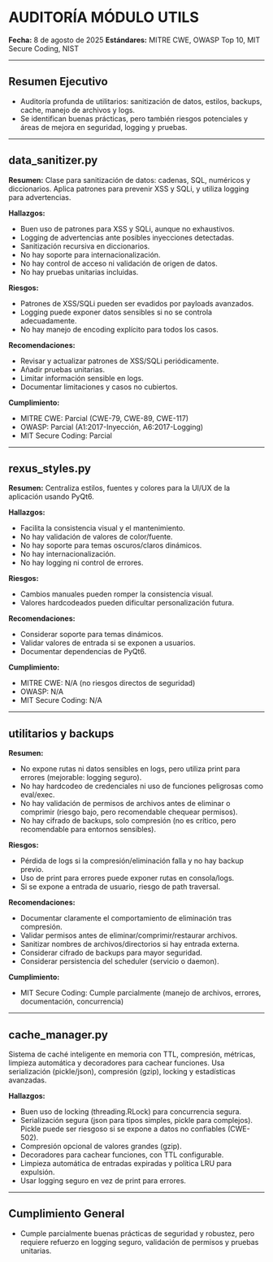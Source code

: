 # AUDITORÍA MÓDULO UTILS

**Fecha:** 8 de agosto de 2025
**Estándares:** MITRE CWE, OWASP Top 10, MIT Secure Coding, NIST

---

## Resumen Ejecutivo
- Auditoría profunda de utilitarios: sanitización de datos, estilos, backups, cache, manejo de archivos y logs.
- Se identifican buenas prácticas, pero también riesgos potenciales y áreas de mejora en seguridad, logging y pruebas.

---

## data_sanitizer.py
**Resumen:** Clase para sanitización de datos: cadenas, SQL, numéricos y diccionarios. Aplica patrones para prevenir XSS y SQLi, y utiliza logging para advertencias.

**Hallazgos:**
- Buen uso de patrones para XSS y SQLi, aunque no exhaustivos.
- Logging de advertencias ante posibles inyecciones detectadas.
- Sanitización recursiva en diccionarios.
- No hay soporte para internacionalización.
- No hay control de acceso ni validación de origen de datos.
- No hay pruebas unitarias incluidas.

**Riesgos:**
- Patrones de XSS/SQLi pueden ser evadidos por payloads avanzados.
- Logging puede exponer datos sensibles si no se controla adecuadamente.
- No hay manejo de encoding explícito para todos los casos.

**Recomendaciones:**
- Revisar y actualizar patrones de XSS/SQLi periódicamente.
- Añadir pruebas unitarias.
- Limitar información sensible en logs.
- Documentar limitaciones y casos no cubiertos.

**Cumplimiento:**
- MITRE CWE: Parcial (CWE-79, CWE-89, CWE-117)
- OWASP: Parcial (A1:2017-Inyección, A6:2017-Logging)
- MIT Secure Coding: Parcial

---

## rexus_styles.py
**Resumen:** Centraliza estilos, fuentes y colores para la UI/UX de la aplicación usando PyQt6.

**Hallazgos:**
- Facilita la consistencia visual y el mantenimiento.
- No hay validación de valores de color/fuente.
- No hay soporte para temas oscuros/claros dinámicos.
- No hay internacionalización.
- No hay logging ni control de errores.

**Riesgos:**
- Cambios manuales pueden romper la consistencia visual.
- Valores hardcodeados pueden dificultar personalización futura.

**Recomendaciones:**
- Considerar soporte para temas dinámicos.
- Validar valores de entrada si se exponen a usuarios.
- Documentar dependencias de PyQt6.

**Cumplimiento:**
- MITRE CWE: N/A (no riesgos directos de seguridad)
- OWASP: N/A
- MIT Secure Coding: N/A

---

## utilitarios y backups
**Resumen:**
- No expone rutas ni datos sensibles en logs, pero utiliza print para errores (mejorable: logging seguro).
- No hay hardcodeo de credenciales ni uso de funciones peligrosas como eval/exec.
- No hay validación de permisos de archivos antes de eliminar o comprimir (riesgo bajo, pero recomendable chequear permisos).
- No hay cifrado de backups, solo compresión (no es crítico, pero recomendable para entornos sensibles).

**Riesgos:**
- Pérdida de logs si la compresión/eliminación falla y no hay backup previo.
- Uso de print para errores puede exponer rutas en consola/logs.
- Si se expone a entrada de usuario, riesgo de path traversal.

**Recomendaciones:**
- Documentar claramente el comportamiento de eliminación tras compresión.
- Validar permisos antes de eliminar/comprimir/restaurar archivos.
- Sanitizar nombres de archivos/directorios si hay entrada externa.
- Considerar cifrado de backups para mayor seguridad.
- Considerar persistencia del scheduler (servicio o daemon).

**Cumplimiento:**
- MIT Secure Coding: Cumple parcialmente (manejo de archivos, errores, documentación, concurrencia)

---

## cache_manager.py
Sistema de caché inteligente en memoria con TTL, compresión, métricas, limpieza automática y decoradores para cachear funciones. Usa serialización (pickle/json), compresión (gzip), locking y estadísticas avanzadas.

**Hallazgos:**
- Buen uso de locking (threading.RLock) para concurrencia segura.
- Serialización segura (json para tipos simples, pickle para complejos). Pickle puede ser riesgoso si se expone a datos no confiables (CWE-502).
- Compresión opcional de valores grandes (gzip).
- Decoradores para cachear funciones, con TTL configurable.
- Limpieza automática de entradas expiradas y política LRU para expulsión.
- Usar logging seguro en vez de print para errores.

---

## Cumplimiento General
- Cumple parcialmente buenas prácticas de seguridad y robustez, pero requiere refuerzo en logging seguro, validación de permisos y pruebas unitarias.
